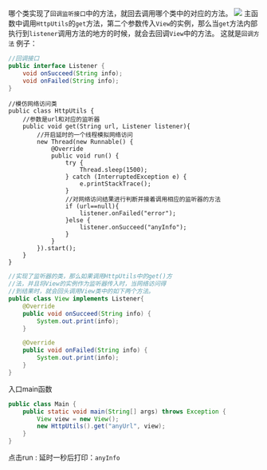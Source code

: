 哪个类实现了`回调监听接口`中的方法，就回去调用哪个类中的对应的方法。
![](http://upload-images.jianshu.io/upload_images/7177220-7b5932ef0be14fca.png?imageMogr2/auto-orient/strip%7CimageView2/2/w/1240)
主函数中调用`HttpUtils`的`get`方法，第二个参数传入`View`的实例，那么当`get`方法内部执行到`listener`调用方法的地方的时候，就会去回调`View`中的方法。
这就是`回调方法`
例子：
```  java
//回调接口
public interface Listener {
    void onSucceed(String info);
    void onFailed(String info);
}
```
```
//模仿网络访问类
public class HttpUtils {
    //参数是url和对应的监听器
    public void get(String url, Listener listener){
        //开启延时的一个线程模拟网络访问
        new Thread(new Runnable() {
            @Override
            public void run() {
                try {
                    Thread.sleep(1500);
                } catch (InterruptedException e) {
                    e.printStackTrace();
                }
                //对网络访问结果进行判断并接着调用相应的监听器的方法
                if (url==null){
                    listener.onFailed("error");
                }else {
                    listener.onSucceed("anyInfo");
                }
            }
        }).start();
    }
}
```
``` java
//实现了监听器的类，那么如果调用HttpUtils中的get()方
//法，并且将View的实例作为监听器传入时，当网络访问得
//到结果时，就会回头调用View类中的如下两个方法。
public class View implements Listener{
    @Override
    public void onSucceed(String info) {
        System.out.print(info);
    }

    @Override
    public void onFailed(String info) {
        System.out.print(info);
    }
}
```
入口main函数
``` java
public class Main {
    public static void main(String[] args) throws Exception {
        View view = new View();
        new HttpUtils().get("anyUrl", view);
    }
}
```
点击run : 延时一秒后打印：`anyInfo`
